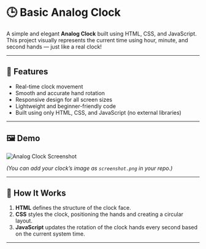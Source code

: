 # 🕒 Basic Analog Clock

A simple and elegant **Analog Clock** built using HTML, CSS, and JavaScript.  
This project visually represents the current time using hour, minute, and second hands — just like a real clock!

---

## 🌟 Features

- Real-time clock movement  
- Smooth and accurate hand rotation  
- Responsive design for all screen sizes  
- Lightweight and beginner-friendly code  
- Built using only HTML, CSS, and JavaScript (no external libraries)

---

## 🖼️ Demo

![Analog Clock Screenshot](screenshot.png)

*(You can add your clock’s image as `screenshot.png` in your repo.)*

---

## 🧠 How It Works

1. **HTML** defines the structure of the clock face.  
2. **CSS** styles the clock, positioning the hands and creating a circular layout.  
3. **JavaScript** updates the rotation of the clock hands every second based on the current system time.

---


